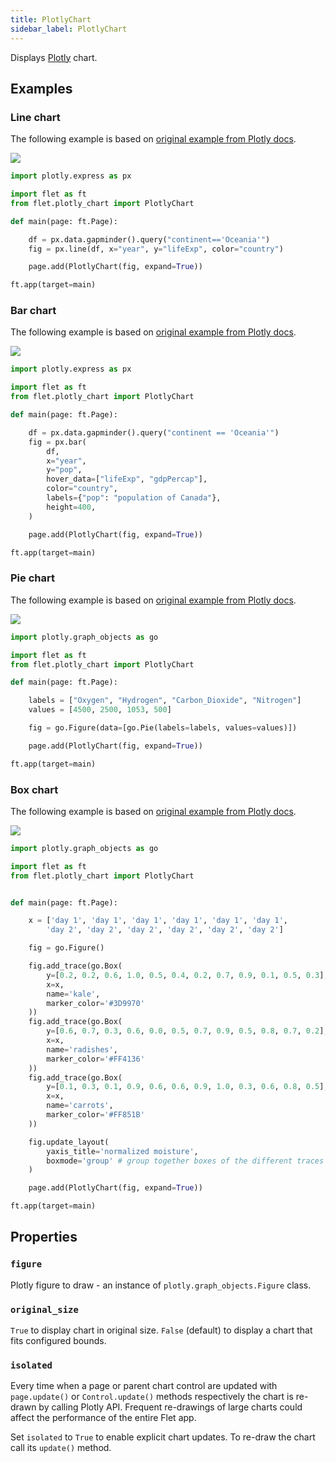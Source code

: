 ```yaml
---
title: PlotlyChart
sidebar_label: PlotlyChart
---
```


Displays [Plotly](https://plotly.com/python/) chart.

## Examples

### Line chart

The following example is based on [original example from Plotly docs](https://plotly.com/python/line-charts/).

<img src="/img/docs/controls/charts/plotly-linechart.png" className="screenshot-60"/>

```python
import plotly.express as px

import flet as ft
from flet.plotly_chart import PlotlyChart

def main(page: ft.Page):

    df = px.data.gapminder().query("continent=='Oceania'")
    fig = px.line(df, x="year", y="lifeExp", color="country")

    page.add(PlotlyChart(fig, expand=True))

ft.app(target=main)
```

### Bar chart

The following example is based on [original example from Plotly docs](https://plotly.com/python/bar-charts/).

<img src="/img/docs/controls/charts/plotly-barchart.png" className="screenshot-60"/>

```python
import plotly.express as px

import flet as ft
from flet.plotly_chart import PlotlyChart

def main(page: ft.Page):

    df = px.data.gapminder().query("continent == 'Oceania'")
    fig = px.bar(
        df,
        x="year",
        y="pop",
        hover_data=["lifeExp", "gdpPercap"],
        color="country",
        labels={"pop": "population of Canada"},
        height=400,
    )

    page.add(PlotlyChart(fig, expand=True))

ft.app(target=main)
```

### Pie chart

The following example is based on [original example from Plotly docs](https://plotly.com/python/pie-charts/).

<img src="/img/docs/controls/charts/plotly-piechart.png" className="screenshot-60"/>

```python
import plotly.graph_objects as go

import flet as ft
from flet.plotly_chart import PlotlyChart

def main(page: ft.Page):

    labels = ["Oxygen", "Hydrogen", "Carbon_Dioxide", "Nitrogen"]
    values = [4500, 2500, 1053, 500]

    fig = go.Figure(data=[go.Pie(labels=labels, values=values)])

    page.add(PlotlyChart(fig, expand=True))

ft.app(target=main)
```

### Box chart

The following example is based on [original example from Plotly docs](https://plotly.com/python/box-plots/).

<img src="/img/docs/controls/charts/plotly-boxchart.png" className="screenshot-70"/>

```python
import plotly.graph_objects as go

import flet as ft
from flet.plotly_chart import PlotlyChart


def main(page: ft.Page):

    x = ['day 1', 'day 1', 'day 1', 'day 1', 'day 1', 'day 1',
        'day 2', 'day 2', 'day 2', 'day 2', 'day 2', 'day 2']

    fig = go.Figure()

    fig.add_trace(go.Box(
        y=[0.2, 0.2, 0.6, 1.0, 0.5, 0.4, 0.2, 0.7, 0.9, 0.1, 0.5, 0.3],
        x=x,
        name='kale',
        marker_color='#3D9970'
    ))
    fig.add_trace(go.Box(
        y=[0.6, 0.7, 0.3, 0.6, 0.0, 0.5, 0.7, 0.9, 0.5, 0.8, 0.7, 0.2],
        x=x,
        name='radishes',
        marker_color='#FF4136'
    ))
    fig.add_trace(go.Box(
        y=[0.1, 0.3, 0.1, 0.9, 0.6, 0.6, 0.9, 1.0, 0.3, 0.6, 0.8, 0.5],
        x=x,
        name='carrots',
        marker_color='#FF851B'
    ))

    fig.update_layout(
        yaxis_title='normalized moisture',
        boxmode='group' # group together boxes of the different traces for each value of x
    )

    page.add(PlotlyChart(fig, expand=True))

ft.app(target=main)
```

## Properties

### `figure`

Plotly figure to draw - an instance of `plotly.graph_objects.Figure` class.

### `original_size`

`True` to display chart in original size. `False` (default) to display a chart that fits configured bounds.

### `isolated`

Every time when a page or parent chart control are updated with `page.update()` or `Control.update()` methods respectively the chart is re-drawn by calling Plotly API. Frequent re-drawings of large charts could affect the performance of the entire Flet app.

Set `isolated` to `True` to enable explicit chart updates. To re-draw the chart call its `update()` method.